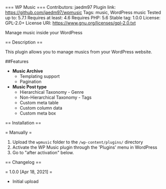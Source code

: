 === WP Music ===
Contributors: jaedm97
Plugin link: https://github.com/jaedm97/wpmusic
Tags: music, WordPress music
Tested up to: 5.7.1
Requires at least: 4.6
Requires PHP: 5.6
Stable tag: 1.0.0
License: GPL-2.0+
License URI: https://www.gnu.org/licenses/gpl-2.0.txt

Manage music inside your WordPress

== Description ==

This plugin allows you to manage musics from your WordPress website. 

##Features
* **Music Archive**
  * Templating support
  * Pagination
* **Music Post type**
  * Hierarchical Taxonomy - Genre
  * Non-Hierarchical Taxonomy - Tags
  * Custom meta table
  * Custom column data
  * Custom meta box  

== Installation ==

= Manually =

1. Upload the `wpmusic` folder to the `/wp-content/plugins/` directory
2. Activate the WP Music plugin through the 'Plugins' menu in WordPress
3. Go to "after activation" below.

== Changelog ==

= 1.0.0 [Apr 18, 2021] =
* Initial upload